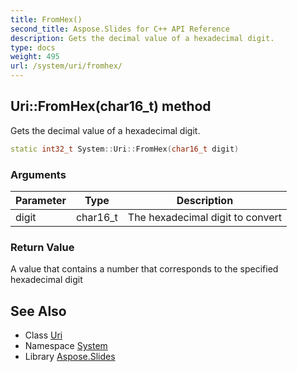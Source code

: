 ```yaml
---
title: FromHex()
second_title: Aspose.Slides for C++ API Reference
description: Gets the decimal value of a hexadecimal digit.
type: docs
weight: 495
url: /system/uri/fromhex/
---
```

## Uri::FromHex(char16_t) method


Gets the decimal value of a hexadecimal digit.

```cpp
static int32_t System::Uri::FromHex(char16_t digit)
```


### Arguments

| Parameter | Type | Description |
| --- | --- | --- |
| digit | char16_t | The hexadecimal digit to convert |

### Return Value

A value that contains a number that corresponds to the specified hexadecimal digit

## See Also

* Class [Uri](../)
* Namespace [System](../../)
* Library [Aspose.Slides](../../../)